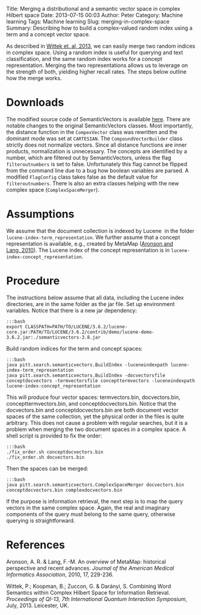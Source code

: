 Title: Merging a distributional and a semantic vector space in complex Hilbert space
Date: 2013-07-15 00:03
Author: Peter
Category: Machine learning
Tags: Machine learning
Slug: merging-in-complex-space
Summary: Describing how to build a complex-valued random index using a term and a concept vector space.

As described in [Wittek et. al, 2013](#wittek2013combining), we can
easily merge two random indices in complex space. Using a random index
is useful for querying and text classification, and the same random
index works for a concept representation. Merging the two
representations allows us to leverage on the strength of both, yielding
higher recall rates. The steps below outline how the merge works.

Downloads
=========

The modified source code of SemanticVectors is available
[here](http://peterwittek.com/files/semanticvectors-3.8-modified-src.tar.gz "Source files").
There are notable changes to the original SemanticVectors classes. Most
importantly, the distance function in the ``CompexVector`` class was
rewritten and the dominant mode was set at ``CARTESIAN``. The
``CompoundVectorBuilder`` class strictly does not normalize vectors. Since
all distance functions are inner products, normalization is unnecessary.
The concepts are identified by a number, which are filtered out by
SemanticVectors, unless the flag ``filteroutnumbers`` is set to false.
Unfortunately this flag cannot be flipped from the command line due to a
bug how boolean variables are parsed. A modified ``FlagConfig`` class takes
false as the default value for ``filteroutnumbers``. There is also an extra
classes helping with the new complex space (``ComplexSpaceMerger``).

Assumptions
===========

We assume that the document collection is indexed by Lucene  in the
folder ``lucene-index-term_representation``. We further assume that a
concept representation is available, e.g., created by MetaMap ([Aronson and Lang, 2010](#aronson2010overview)). The Lucene index of the concept
representation is in ``lucene-index-concept_representation``.

Procedure
=========

The instructions below assume that all data, including the Lucene index
directories, are in the same folder as the jar file. Set up environment
variables. Notice that there is a new jar dependency:

    :::bash
    export CLASSPATH=PATH/TO/LUCENE/3.6.2/lucene-core.jar:PATH/TO/LUCENE/3.6.2/contrib/demo/lucene-demo-3.6.2.jar:./semanticvectors-3.8.jar


Build random indices for the term and concept spaces:

    :::bash
    java pitt.search.semanticvectors.BuildIndex -luceneindexpath lucene-index-term_representation
    java pitt.search.semanticvectors.BuildIndex -docvectorsfile conceptdocvectors -termvectorsfile concepttermvectors -luceneindexpath lucene-index-concept_representation

This will produce four vector spaces: termvectors.bin, docvectors.bin,
concepttermvectors.bin, and conceptdocvectors.bin. Notice that the
docvectors.bin and conceptdocvectors.bin are both document vector spaces
of the same collection, yet the physical order in the files is quite
arbitrary. This does not cause a problem with regular searches, but it
is a problem when merging the two document spaces in a complex space. A
shell script is provided to fix the order:

    :::bash
    ./fix_order.sh conceptdocvectors.bin
    ./fix_order.sh docvectors.bin

Then the spaces can be merged:

    :::bash
    java pitt.search.semanticvectors.ComplexSpaceMerger docvectors.bin conceptdocvectors.bin complexdocvectors.bin

If the purpose is information retrieval, the next step is to map the
query vectors in the same complex space. Again, the real and imaginary
components of the query must belong to the same query, otherwise
querying is straightforward.

References
==========

<a name="aronson2010overview"></a> Aronson, A. R. & Lang, F.-M. An
overview of MetaMap: historical perspective and recent advances.
*Journal of the American Medical Informatics Association*, 2010, 17,
229-236.  
  
<a name="wittek2013combining"></a> Wittek, P.; Koopman, B.; Zuccon, G.
& Darányi, S. Combining Word Semantics within Complex Hilbert Space for
Information Retrieval. *Proceedings of QI-13, 7th International Quantum
Interaction Symposium*, July, 2013. Leicester, UK.

